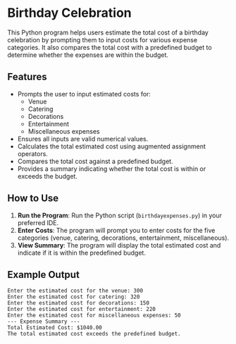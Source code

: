 # Birthday Celebration

This Python program helps users estimate the total cost of a birthday celebration by prompting them to input costs for various expense categories. It also compares the total cost with a predefined budget to determine whether the expenses are within the budget.

## Features
- Prompts the user to input estimated costs for:
  - Venue
  - Catering
  - Decorations
  - Entertainment
  - Miscellaneous expenses
- Ensures all inputs are valid numerical values.
- Calculates the total estimated cost using augmented assignment operators.
- Compares the total cost against a predefined budget.
- Provides a summary indicating whether the total cost is within or exceeds the budget.

## How to Use
1. **Run the Program**: Run the Python script (`birthdayexpenses.py`) in your preferred IDE.
2. **Enter Costs**: The program will prompt you to enter costs for the five categories (venue, catering, decorations, entertainment, miscellaneous).
3. **View Summary**: The program will display the total estimated cost and indicate if it is within the predefined budget.

## Example Output
    Enter the estimated cost for the venue: 300
    Enter the estimated cost for catering: 320
    Enter the estimated cost for decorations: 150
    Enter the estimated cost for entertainment: 220
    Enter the estimated cost for miscellaneous expenses: 50
    --- Expense Summary ---
    Total Estimated Cost: $1040.00 
    The total estimated cost exceeds the predefined budget.

